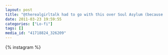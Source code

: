 ```yaml
---
layout: post
title: "@therealgirltalk had to go with this over Soul Asylum (because I don&apos;t own a Soul Asylum shirt)"
date: 2011-03-23 19:59:55
categories: ["Lo-fi"]
tags: []
media_id: "41718824_326209"
---
```


{% instagram %}
